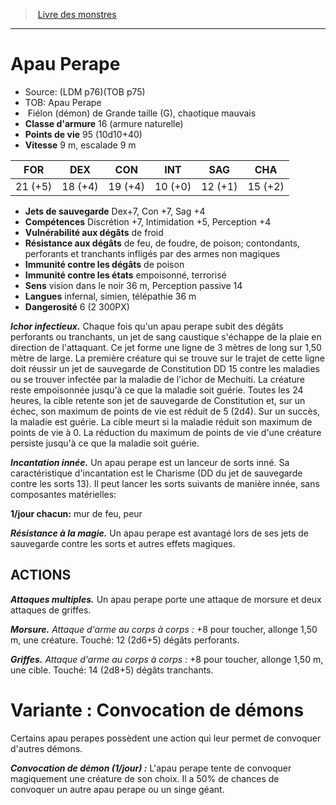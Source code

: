 ﻿> [Livre des monstres](tome_of_beasts_old.md)

---

# Apau Perape

- Source: (LDM p76)(TOB p75)
- TOB: Apau Perape
-  Fiélon (démon) de Grande taille (G), chaotique mauvais
- **Classe d'armure** 16 (armure naturelle)
- **Points de vie** 95 (10d10+40)
- **Vitesse** 9 m, escalade 9 m

|FOR|DEX|CON|INT|SAG|CHA|
|---|---|---|---|---|---|
|21 (+5)|18 (+4)|19 (+4)|10 (+0)|12 (+1)|15 (+2)|

- **Jets de sauvegarde** Dex+7, Con +7, Sag +4
- **Compétences** Discrétion +7, Intimidation +5, Perception +4
- **Vulnérabilité aux dégâts** de froid
- **Résistance aux dégâts** de feu, de foudre, de poison; contondants, perforants et tranchants infligés par des armes non magiques
- **Immunité contre les dégâts** de poison
- **Immunité contre les états** empoisonné, terrorisé
- **Sens** vision dans le noir 36 m, Perception passive 14
- **Langues** infernal, simien, télépathie 36 m
- **Dangerosité** 6 (2 300PX)

**_Ichor infectieux._** Chaque fois qu'un apau perape subit des dégâts perforants ou tranchants, un jet de sang caustique s'échappe de la plaie en direction de l'attaquant. Ce jet forme une ligne de 3 mètres de long sur 1,50 mètre de large. La première créature qui se trouve sur le trajet de cette ligne doit réussir un jet de sauvegarde de Constitution DD 15 contre les maladies ou se trouver infectée par la maladie de l'ichor de Mechuiti. La créature reste empoisonnée jusqu'à ce que la maladie soit guérie. Toutes les 24 heures, la cible retente son jet de sauvegarde de Constitution et, sur un échec, son maximum de points de vie est réduit de 5 (2d4). Sur un succès, la maladie est guérie. La cible meurt si la maladie réduit son maximum de points de vie à 0. La réduction du maximum de points de vie d'une créature persiste jusqu'à ce que la maladie soit guérie.

**_Incantation innée._** Un apau perape est un lanceur de sorts inné. Sa caractéristique d'incantation est le Charisme (DD du jet de sauvegarde contre les sorts 13). Il peut lancer les sorts suivants de manière innée, sans composantes matérielles:

**1/jour chacun:** mur de feu, peur

**_Résistance à la magie._** Un apau perape est avantagé lors de ses jets de sauvegarde contre les sorts et autres effets magiques.

## ACTIONS

**_Attaques multiples._** Un apau perape porte une attaque de morsure et deux attaques de griffes.

**_Morsure._** _Attaque d'arme au corps à corps :_ +8 pour toucher, allonge 1,50 m, une créature. Touché: 12 (2d6+5) dégâts perforants.

**_Griffes._** _Attaque d'arme au corps à corps :_ +8 pour toucher, allonge 1,50 m, une cible. Touché: 14 (2d8+5) dégâts tranchants.

# Variante : Convocation de démons

Certains apau perapes possèdent une action qui leur permet de convoquer d'autres démons.

**_Convocation de démon (1/jour) :_** L'apau perape tente de convoquer magiquement une créature de son choix. Il a 50% de chances de convoquer un autre apau perape ou un singe géant.

